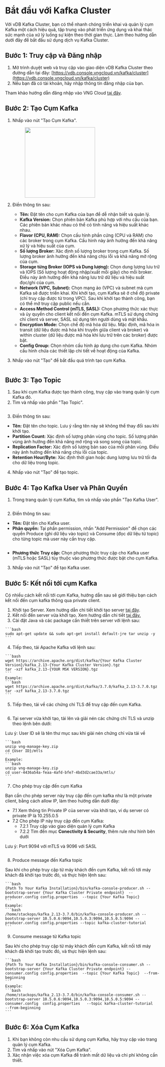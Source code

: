 # Bắt đầu với Kafka Cluster

Với vDB Kafka Cluster, bạn có thể nhanh chóng triển khai và quản lý cụm Kafka một cách hiệu quả, tập trung vào phát triển ứng dụng và khai thác sức mạnh của xử lý luồng sự kiện theo thời gian thực. Làm theo hướng dẫn dưới đây để bắt đầu sử dụng dịch vụ Kafka Cluster.

## Bước 1: Truy cập và Đăng nhập

1. Mở trình duyệt web và truy cập vào giao diện vDB Kafka Cluster theo đường dẫn tại đây: [https://vdb.console.vngcloud.vn/kafka/cluster](https://vdb.console.vngcloud.vn/kafka/cluster)
2. Nếu bạn đã có tài khoản, hãy nhập thông tin đăng nhập của bạn.

Tham khảo hướng dẫn đăng nhập vào VNG Cloud [tại đây](../../identity-and-access-management-iam/cac-loai-dinh-danh-iam/tai-khoan-user-accounts/cach-dang-nhap-vao-vng-cloud.md).

## Bước 2: Tạo Cụm Kafka

1.  Nhấp vào nút "Tạo Cụm Kafka".&#x20;

    <figure><img src="../../.gitbook/assets/image (744).png" alt="" width="228"><figcaption></figcaption></figure>
2. Điền thông tin sau:
   * **Tên:** Đặt tên cho cụm Kafka của bạn để dễ nhận biết và quản lý.
   * **Kafka Version:** Chọn phiên bản Kafka phù hợp với nhu cầu của bạn. Các phiên bản khác nhau có thể có tính năng và hiệu suất khác nhau.
   * **Flavor (CPU, RAM):** Chọn cấu hình phần cứng (CPU và RAM) cho các broker trong cụm Kafka. Cấu hình này ảnh hưởng đến khả năng xử lý và hiệu suất của cụm.
   * **Số lượng Broker:** Xác định số lượng broker trong cụm Kafka. Số lượng broker ảnh hưởng đến khả năng chịu lỗi và khả năng mở rộng của cụm.
   * **Storage từng Broker (IOPS và Dung lượng):** Chọn dung lượng lưu trữ và IOPS (Số lượng hoạt động nhập/xuất mỗi giây) cho mỗi broker. Điều này ảnh hưởng đến khả năng lưu trữ dữ liệu và hiệu suất đọc/ghi của cụm.
   * **Network (VPC, Subnet):** Chọn mạng ảo (VPC) và subnet mà cụm Kafka sẽ được triển khai. Khi khởi tạo, cụm Kafka sẽ ở chế độ private (chỉ truy cập được từ trong VPC). Sau khi khởi tạo thành công, bạn có thể mở truy cập public nếu cần.
   * **Access Method Control (mTLS, SASL):** Chọn phương thức xác thực và ủy quyền cho client kết nối đến cụm Kafka. mTLS sử dụng chứng chỉ client và server, SASL sử dụng tên người dùng và mật khẩu.
   * **Encryption Mode:** Chọn chế độ mã hóa dữ liệu. Mặc định, mã hóa in transit (dữ liệu được mã hóa khi truyền giữa client và broker) và within cluster (dữ liệu được mã hóa khi lưu trữ trên các broker) được bật.
   * **Config Group:** Chọn nhóm cấu hình áp dụng cho cụm Kafka. Nhóm cấu hình chứa các thiết lập chi tiết về hoạt động của Kafka.
3.  Nhấp vào nút "Tạo" để bắt đầu quá trình tạo cụm Kafka.&#x20;

    <figure><img src="../../.gitbook/assets/image (745).png" alt=""><figcaption></figcaption></figure>

## Bước 3: Tạo Topic

1. Sau khi cụm Kafka được tạo thành công, truy cập vào trang quản lý cụm Kafka đó.
2. Tìm và nhấp vào phần "Tạo Topic".

<figure><img src="../../.gitbook/assets/image (748).png" alt=""><figcaption></figcaption></figure>

3. Điền thông tin sau:

* **Tên:** Đặt tên cho topic. Lưu ý rằng tên này sẽ không thể thay đổi sau khi khởi tạo.
* **Partition Count:** Xác định số lượng phân vùng cho topic. Số lượng phân vùng ảnh hưởng đến khả năng mở rộng và song song của topic.
* **Replication Factor:** Xác định số lượng bản sao của mỗi phân vùng. Điều này ảnh hưởng đến khả năng chịu lỗi của topic.
* **Retention Hour/Byte:** Xác định thời gian hoặc dung lượng lưu trữ tối đa cho dữ liệu trong topic.

4. Nhấp vào nút "Tạo" để tạo topic.

## Bước 4: Tạo Kafka User và Phân Quyền

1. Trong trang quản lý cụm Kafka, tìm và nhấp vào phần "Tạo Kafka User".

<figure><img src="../../.gitbook/assets/image (749).png" alt=""><figcaption></figcaption></figure>

2. Điền thông tin sau:

* **Tên:** Đặt tên cho Kafka user.
* **Phân quyền:** Tại phần permission, nhấn "Add Permission" để chọn các quyền Produce (ghi dữ liệu vào topic) và Consume (đọc dữ liệu từ topic) cho từng topic mà user này cần truy cập.

<figure><img src="../../.gitbook/assets/image (750).png" alt=""><figcaption></figcaption></figure>

* **Phương thức Truy cập:** Chọn phương thức truy cập cho Kafka user (mTLS hoặc SASL) tùy thuộc vào phương thức được bật cho cụm Kafka.

3. Nhấp vào nút "Tạo" để tạo Kafka user.

## Bước 5: Kết nối tới cụm Kafka

Có nhiều cách kết nối tới cụm Kafka, hướng dẫn sau sẽ giới thiệu bạn cách kết nối đến cụm kafka thông qua private client.

1. Khởi tạo Server. Xem hướng dẫn chi tiết khởi tạo server [tại đây](../../vserver/compute-hcm03-1a/server/tao-may-chu-bang-bang-dieu-khien.md).
2. Kết nối đến server vừa khởi tạo. Xem hướng dẫn chi tiết [tại đây.](../../vserver/compute-hcm03-1a/server/ket-noi-vao-may-chu-ao/)
3. Cài đặt Java và các package cần thiết trên server với lệnh sau:

````
```bash
sudo apt-get update && sudo apt-get install default-jre tar unzip -y
```
````

4. Tiếp theo, tải Apache Kafka với lệnh sau:

````
```bash
wget https://archive.apache.org/dist/kafka/{Your Kafka Cluster Version}/kafka_2.13-{Your Kafka Cluster Version}.tgz
tar -xzf kafka_2.13-{YOUR MSK VERSION}.tgz
```
Example:
```bash
wget https://archive.apache.org/dist/kafka/3.7.0/kafka_2.13-3.7.0.tgz
tar -xzf kafka_2.13-3.7.0.tgz
```
````

5.  Tiếp theo, tải về các chứng chỉ TLS để truy cập đến cụm Kafka.&#x20;

    <figure><img src="../../.gitbook/assets/image (746).png" alt=""><figcaption></figcaption></figure>
6. Tại server vừa khởi tạo, tải lên và giải nén các chứng chỉ TLS và unzip theo lệnh bên dưới:

Lưu ý: User ID sẽ là tên thư mục sau khi giải nén chứng chỉ vừa tải về

````
```bash
unzip vng-manage-key.zip 
cd {User ID}/mtls
```
Example:
```bash
unzip vng-manage-key.zip
cd user-4436a54a-feaa-4afd-bfe7-4bd3d2cae33a/mtls/
```
````

7. Cho phép truy cập đến cụm Kafka

Bạn cần cho phép server này truy cập đến cụm kafka như là một private client, bằng cách allow IP, làm theo hướng dẫn dưới đây:

* 7.1 Xem thông tin Private IP của server vừa khởi tạo, ví dụ server có private IP là 10.255.0.5
* 7.2 Cho phép IP này truy cập đến cụm Kafka:
  * 7.2.1 Truy cập vào giao diện quản lý cụm Kafka
  * 7.2.2 Tìm đến mục **Conectivity & Security**, thêm rule như hình bên dưới

Lưu ý: Port 9094 với mTLS và 9096 với SASL

<figure><img src="../../.gitbook/assets/image (751).png" alt=""><figcaption></figcaption></figure>

8. Produce message đến Kafka topic

Sau khi cho phép truy cập từ máy khách đến cụm Kafka, kết nối tới máy khách đã khởi tạo trước đó, và thực hiện lệnh sau:

````
```bash
{Path To Your Kafka Installation}/bin/kafka-console-producer.sh --bootstrap-server {Your Kafka Cluster Private endpoint}  --producer.config config.properties  --topic {Your Kafka Topic}
```
Example:
```bash
/home/stackops/kafka_2.13-3.7.0/bin/kafka-console-producer.sh --bootstrap-server 10.5.0.6:9094,10.5.0.3:9094,10.5.0.5:9094 --producer.config config.properties --topic kafka-cluster-tutorial
```
````

9. Consume message từ Kafka topic

Sau khi cho phép truy cập từ máy khách đến cụm Kafka, kết nối tới máy khách đã khởi tạo trước đó, và thực hiện lệnh sau:

````
```bash
{Path To Your Kafka Installation}/bin/kafka-console-consumer.sh --bootstrap-server {Your Kafka Cluster Private endpoint} --consumer.config config.properties  --topic {Your Kafka Topic}  --from-beginning
```
Example:
```bash
/home/stackops/kafka_2.13-3.7.0/bin/kafka-console-consumer.sh --bootstrap-server 10.5.0.6:9094,10.5.0.3:9094,10.5.0.5:9094 --consumer.config  config.properties   --topic kafka-cluster-tutorial    --from-beginning
```
````

## Bước 6: Xóa Cụm Kafka

1. Khi bạn không còn nhu cầu sử dụng cụm Kafka, hãy truy cập vào trang quản lý cụm Kafka.
2. Tìm và nhấp vào nút "Xóa Cụm Kafka".
3. Xác nhận việc xóa cụm Kafka để tránh mất dữ liệu và chi phí không cần thiết.

